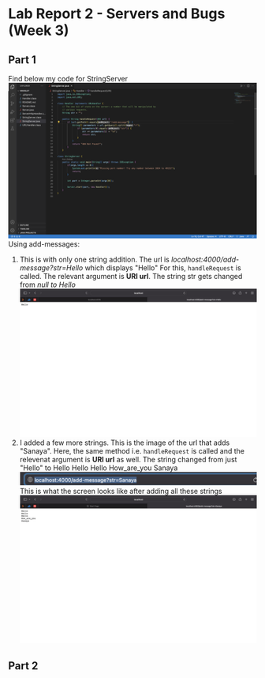 # Lab Report 2 - Servers and Bugs (Week 3)
## Part 1
Find below my code for StringServer
![Image](code.png)
Using add-messages:
1. This is with only one string addition. The url is _localhost:4000/add-message?str=Hello_ which displays "Hello"
For this, `handleRequest` is called. The relevant argument is __URI url__. The string str gets changed from _null to Hello_
![Image](hello.png)
2. I added a few more strings. This is the image of the url that adds "Sanaya". Here, the same method i.e. `handleRequest` is called and the relevenat argument is __URI url__ as well. The string changed from just "Hello" to Hello Hello Hello How_are_you Sanaya
![Image](link.png)
This is what the screen looks like after adding all these strings
![Image](sent.png)

## Part 2

